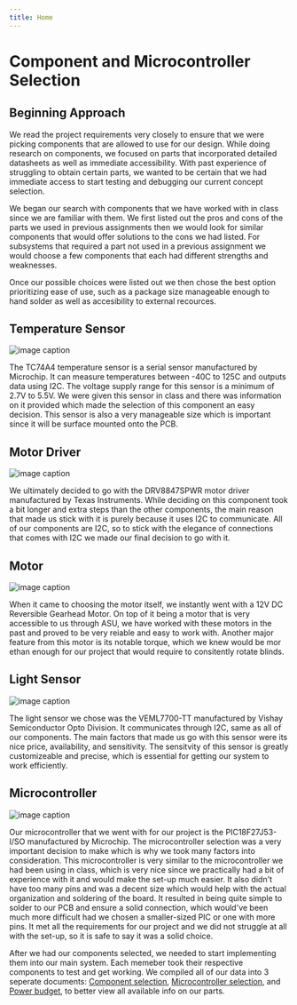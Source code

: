 ```yaml
---
title: Home 
---
```


# Component and Microcontroller Selection


## Beginning Approach

We read the project requirements very closely to ensure that we were picking components that are allowed to use for our design. While doing research on components, we focused on parts that incorporated detailed datasheets as well as immediate accessibility. With past experience of struggling to obtain certain parts, we wanted to be certain that we had immediate access to start testing and debugging our current concept selection.

We began our search with components that we have worked with in class since we are familiar with them. We first listed out the pros and cons of the parts we used in previous assignments then we would look for similar components that would offer solutions to the cons we had listed. For subsystems that required a part not used in a previous assignment we would choose a few components that each had different strengths and weaknesses.

Once our possible choices were listed out we then chose the best option prioritizing ease of use, such as a package size manageable enough to hand solder as well as accesibility to external recources.

## Temperature Sensor
![image caption](https://github.com/EGR314-Team-305/Team305.github.io/blob/main/media/TempSensor.jpg?raw=true)

The TC74A4 temperature sensor is a serial sensor manufactured by Microchip. It can measure temperatures between -40C to 125C and outputs data using I2C. The voltage supply range for this sensor is a minimum of 2.7V to 5.5V. We were given this sensor in class and there was information on it provided which made the selection of this component an easy decision. This sensor is also a very manageable size which is important since it will be surface mounted onto the PCB.

## Motor Driver
![image caption](https://github.com/EGR314-Team-305/Team305.github.io/blob/main/media/MotorController.jpg?raw=true)

We ultimately decided to go with the DRV8847SPWR motor driver manufactured by Texas Instruments. While deciding on this component took a bit longer and extra steps than the other components, the main reason that made us stick with it is purely because it uses I2C to communicate. All of our components are I2C, so to stick with the elegance of connections that comes with I2C we made our final decision to go with it. 

## Motor
![image caption](https://github.com/EGR314-Team-305/Team305.github.io/blob/main/media/MotorImage.png?raw=true)

When it came to choosing the motor itself, we instantly went with a 12V DC Reversible Gearhead Motor. On top of it being a motor that is very accessible to us through ASU, we have worked with these motors in the past and proved to be very reiable and easy to work with. Another major feature from this motor is its notable torque, which we knew would be mor ethan enough for our project that would require to consitently rotate blinds. 

## Light Sensor 
![image caption](https://github.com/EGR314-Team-305/Team305.github.io/blob/main/media/LightSensor.jpg?raw=true)

The light sensor we chose was the VEML7700-TT manufactured by Vishay Semiconductor Opto Division. It communicates through I2C, same as all of our components. The main factors that made us go with this sensor were its nice price, availability, and sensitivity. The sensitvity of this sensor is greatly customizeable and precise, which is essential for getting our system to work efficiently.

## Microcontroller
![image caption](https://github.com/EGR314-Team-305/Team305.github.io/blob/main/media/28-pin-soic__73519.jpg?raw=true)

Our microcontroller that we went with for our project is the PIC18F27J53-I/SO manufactured by Microchip. The microcontroller selection was a very important decision to make which is why we took many factors into consideration. This microcontroller is very similar to the microcontroller we had been using in class, which is very nice since we practically had a bit of experience with it and would make the set-up much easier. It also didn't have too many pins and was a decent size which would help with the actual organization and soldering of the board. It resulted in being quite simple to solder to our PCB and ensure a solid connection, which would've been much more difficult had we chosen a smaller-sized PIC or one with more pins. It met all the requirements for our project and we did not struggle at all with the set-up, so it is safe to say it was a solid choice.

 After we had our components selected, we needed to start implementing them into our main system. Each memeber took their respective components to test and get working. We compiled all of our data into 3 seperate documents: [Component selection](/Comp.pdf), [Microcontroller selection](/05-Micro.pdf), and [Power budget](/Power_Budget_-_Sheet1_1.pdf), to better view all available info on our parts.
